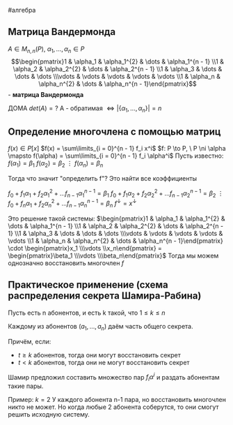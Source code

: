#алгебра 
## Матрица Вандермонда
$A \in M_{n, n}(P), \ \alpha_1, \dots, \alpha_n \in P$
$$\begin{pmatrix}1 & \alpha_1 & \alpha_1^{2} & \dots & \alpha_1^{n - 1} \\1 & \alpha_2 & \alpha_2^{2} & \dots & \alpha_2^{n - 1} \\1 & \alpha_3 & \dots & \dots & \dots \\\vdots & \vdots & \vdots & \vdots & \vdots \\1 & \alpha_n & \alpha_n^{2} & \dots & \alpha_n^{n - 1}\end{pmatrix}$$ - **матрица Вандермонда**

ДОМА $det(A) = ?$
A - обратимая $\iff |\{\alpha_1, \dots, \alpha_n\}| = n$

## Определение многочлена с помощью матриц
$f(x) \in P[x]$
$f(x) = \sum\limits_{i = 0}^{n - 1} f_i x^i$
$f: P \to P, \ P \ni \alpha \mapsto f(\alpha) = \sum\limits_{i = 0}^{n - 1} f_i \alpha^i$
Пусть известно: 
$f(\alpha_1) = \beta_1$
$f(\alpha_2) = \beta_2$
$\vdots$
$f(\alpha_n) = \beta_n$

Тогда что значит "определить f"? Это найти все коэффициенты

$f_0 + f_1 \alpha_1 + f_2 \alpha_1^2 + \dots f_{n - 1} \alpha_1^{n - 1} = \beta_1$
$f_0 + f_1 \alpha_2 + f_2 \alpha_2^2 + \dots f_{n - 1} \alpha_2^{n - 1} = \beta_2$
$\vdots$
$f_0 + f_n \alpha_1 + f_2 \alpha_n^2 + \dots f_{n - 1} \alpha_n^{n - 1} = \beta_n$
$f^{\downarrow} = x^{\downarrow}$

Это решение такой системы:
$\begin{pmatrix}1 & \alpha_1 & \alpha_1^{2} & \dots & \alpha_1^{n - 1} \\1 & \alpha_2 & \alpha_2^{2} & \dots & \alpha_2^{n - 1} \\1 & \alpha_3 & \dots & \dots & \dots \\\vdots & \vdots & \vdots & \vdots & \vdots \\1 & \alpha_n & \alpha_n^{2} & \dots & \alpha_n^{n - 1}\end{pmatrix} \cdot \begin{pmatrix}x_1 \\\vdots \\x_n\end{pmatrix} = \begin{pmatrix}\beta_1 \\\vdots \\\beta_n\end{pmatrix}$
Тогда мы можем однозначно восстановить многочлен $f$

## Практическое применение (схема распределения секрета Шамира-Рабина)
Пусть есть n абонентов, и есть k такой, что $1 \leq k \leq n$

Каждому из абонентов ($a_1, \dots, a_n$) даём часть общего секрета.

Причём, если:
- $t \geq k$ абонентов, тогда они могут восстановить секрет
- $t < k$ абонентов, тогда они не могут восстановить секрет

Шамир предложил составить множество пар $f_i \alpha^i$ и раздать абонентам такие пары.

Пример:
$k = 2$
У каждого абонента n-1 пара, но восстановить многочлен никто не может. Но когда любые 2 абонента соберутся, то они смогут решить исходную систему.